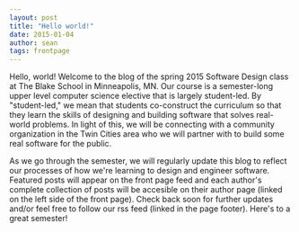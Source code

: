 ```yaml
---
layout: post
title: "Hello world!"
date: 2015-01-04
author: sean
tags: frontpage
---
```


Hello, world! Welcome to the blog of the spring 2015 Software Design class at The Blake School in Minneapolis, MN. Our course is a semester-long upper level computer science elective that is largely student-led. By "student-led," we mean that students co-construct the curriculum so that they learn the skills of designing and building software that solves real-world problems. In light of this, we will be connecting with a community organization in the Twin Cities area who we will partner with to build some real software for the public.

As we go through the semester, we will regularly update this blog to reflect our processes of how we're learning to design and engineer software. Featured posts will appear on the front page feed and each author's complete collection of posts will be accesible on their author page (linked on the left side of the front page). Check back soon for further updates and/or feel free to follow our rss feed (linked in the page footer). Here's to a great semester!